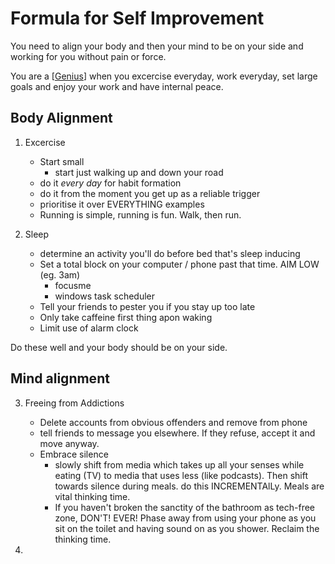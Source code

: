 # Formula for Self Improvement

You need to align your body and then your mind to be on your side and working for you without pain or force.

You are a [[Genius]] when you excercise everyday, work everyday, set large goals and enjoy your work and have internal peace.

## Body Alignment

1. Excercise
    - Start small
      - start just walking up and down your road
    - do it *every day* for habit formation
    - do it from the moment you get up as a reliable trigger
    - prioritise it over EVERYTHING examples
    - Running is simple, running is fun. Walk, then run.

2. Sleep
   - determine an activity you'll do before bed that's sleep inducing
   - Set a total block on your computer / phone past that time. AIM LOW (eg. 3am) 
     - focusme
     - windows task scheduler
   - Tell your friends to pester you if you stay up too late
    - Only take caffeine first thing apon waking
   - Limit use of alarm clock

Do these well and your body should be on your side. 

## Mind alignment

3. Freeing from Addictions
    - Delete accounts from obvious offenders and remove from phone
    - tell friends to message you elsewhere. If they refuse, accept it and move anyway.
    - Embrace silence
      - slowly shift from media which takes up all your senses while eating (TV) to media that uses less (like podcasts). Then shift towards silence during meals. do this INCREMENTAlLy. Meals are vital thinking time.
      - If you haven't broken the sanctity of the bathroom as tech-free zone, DON'T! EVER! Phase away from using your phone as you sit on the toilet and having sound on as you shower. Reclaim the thinking time.
  
    
4. 






[//begin]: # "Autogenerated link references for markdown compatibility"
[Genius]: Genius "Genius"
[//end]: # "Autogenerated link references"